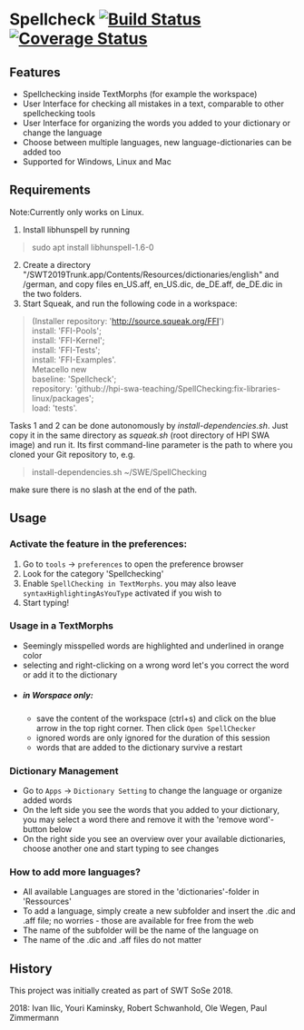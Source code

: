 # Spellcheck [![Build Status](https://travis-ci.org/hpi-swa-teaching/SpellChecking.svg?branch=master)](https://travis-ci.org/hpi-swa-teaching/SpellChecking) [![Coverage Status](https://coveralls.io/repos/github/hpi-swa-teaching/SpellChecking/badge.svg?branch=master)](https://coveralls.io/github/hpi-swa-teaching/SpellChecking?branch=master)
 
## Features
 - Spellchecking inside TextMorphs (for example the workspace)
 - User Interface for checking all mistakes in a text, comparable to other spellchecking tools 
 - User Interface for organizing the words you added to your dictionary or change the language
 - Choose between multiple languages, new language-dictionaries can be added too
 - Supported for Windows, Linux and Mac
## Requirements
Note:Currently only works on Linux.
1. Install libhunspell by running 
> sudo apt install libhunspell-1.6-0
2. Create a directory "<Your Squeak-Image-Root>/SWT2019Trunk.app/Contents/Resources/dictionaries/english" and /german, and copy files en_US.aff, en_US.dic, de_DE.aff, de_DE.dic in the two folders.
3. Start Squeak, and run the following code in a workspace:
>   (Installer repository: 'http://source.squeak.org/FFI') <br/>
        install: 'FFI-Pools'; <br/>
        install: 'FFI-Kernel'; <br/>
        install: 'FFI-Tests'; <br/>
        install: 'FFI-Examples'. <br/>
    Metacello new <br/>
    baseline: 'Spellcheck';<br/>
    repository: 'github://hpi-swa-teaching/SpellChecking:fix-libraries-linux/packages';<br/>
    load: 'tests'.

Tasks 1 and 2 can be done autonomously by *install-dependencies.sh*. Just copy it in the same directory as *squeak.sh* (root directory of HPI SWA image) and run it. Its first command-line parameter is the path to where you cloned 
your Git repository to, e.g.
> install-dependencies.sh ~/SWE/SpellChecking

make sure there is no slash at the end of the path.
## Usage

### Activate the feature in the preferences:
1. Go to ```tools``` -> ```preferences``` to open the preference browser
2. Look for the category 'Spellchecking'
3. Enable ```SpellChecking in TextMorphs```. you may also leave ```syntaxHighlightingAsYouType``` activated if you wish to
4. Start typing! 

### Usage in a TextMorphs
- Seemingly misspelled words are highlighted and underlined in orange color
- selecting and right-clicking on a wrong word let's you correct the word or add it to the dictionary
- ##### in Worspace only: 
   - save the content of the workspace (ctrl+s) and click on the blue arrow in the top right corner. Then click ```Open SpellChecker```
   - ignored words are only ignored for the duration of this session 
   - words that are added to the dictionary survive a restart
   
### Dictionary Management
- Go to ```Apps``` -> ```Dictionary Setting``` to change the language or organize added words
- On the left side you see the words that you added to your dictionary, you may select a word there and remove it with the 'remove word'-button below
- On the right side you see an overview over your available dictionaries, choose another one and start typing to see changes

### How to add more languages?
- All available Languages are stored in the 'dictionaries'-folder in 'Ressources'
- To add a language, simply create a new subfolder and insert the .dic and .aff file; no worries - those are available for free from the web
- The name of the subfolder will be the name of the language on
- The name of the .dic and .aff files do not matter

## History
This project was initially created as part of SWT SoSe 2018.

2018: Ivan Ilic, Youri Kaminsky, Robert Schwanhold, Ole Wegen, Paul Zimmermann

